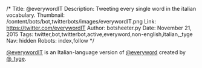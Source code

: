 /*
Title: @everywordIT
Description: Tweeting every single word in the italian vocabulary.
Thumbnail: /content/bots/bot,twitterbots/images/everywordIT.png
Link: https://twitter.com/everywordIT
Author: botsheeter.py
Date: November 21, 2015
Tags: twitter,bot,twitterbot,active,everyword,non-english,italian,_tyge
Nav: hidden
Robots: index,follow
*/

[@everywordIT](https://twitter.com/everywordIT) is an Italian-language version of [@everyword](https://www.botwiki.org/bots/bot,twitterbots/everyword/) created by [@_tyge](https://twitter.com/_tyge).
